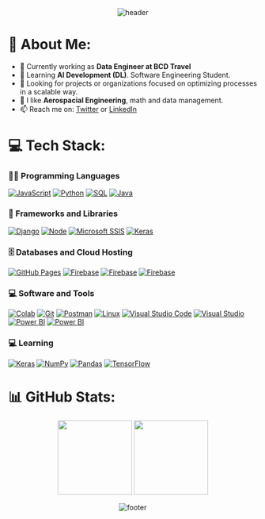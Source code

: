 <!-- HEADER -->
<div align="center" width="100">
  <img src="https://capsule-render.vercel.app/api?color=0:1408d0,50:0860d0,100:08c4d0&height=250&section=header&text=Hey!&fontSize=30&type=waving&fontColor=fefefe&&animation=fadeIn"
  alt="header"/>
</div>

# 💫 About Me:


<ul>
    <li>👀 Currently working as <strong>Data Engineer at BCD Travel</strong></li>
    <li>🌱 Learning <strong>AI Development (DL)</strong>. Software Engineering Student.</li>
    <li>🧐 Looking for projects or organizations focused on optimizing processes in a scalable way.</li>
    <li>💙 I like <strong>Aerospacial Engineering</strong>, math and data management.</li>
    <li>📫 Reach me on:
        <a href="https://twitter.com/Bimbitor" target="_blank">Twitter</a> or
        <a href="https://www.linkedin.com/in/javi-giraldo/" target="_blank">LinkedIn</a>
    </li>
</ul>

# 💻 Tech Stack:

### 👨‍💻 Programming Languages

<p>
    <a href="#"><img alt="JavaScript" src="https://img.shields.io/badge/JavaScript%20-%23F7DF1E.svg?logo=javascript&logoColor=black"></a>
    <a href="#"><img alt="Python" src="https://img.shields.io/badge/Python%20-%2314354C.svg?logo=python&logoColor=white"></a>
    <a href="#"><img alt="SQL" 
src="https://img.shields.io/badge/SQL-brightgreen?color=%23dc7939"></a>
    <a href="#"><img alt="Java" 
src="https://img.shields.io/badge/Java-brightgreen?logo=coffeescript&logoColor=white&color=%23e10b10"></a>

</p>

### 🧰 Frameworks and Libraries

<p>
    <a href="#"><img alt="Django" src="https://img.shields.io/badge/Django-brightgreen?logo=django&logoColor=white&color=%23113527"></a>
    <a href="#"><img alt="Node" src="https://img.shields.io/badge/Node-brightgreen?logo=nodedotjs&logoColor=white&color=%2386cf31"></a>
    <a href="#"><img alt="Microsoft SSIS" src="https://img.shields.io/badge/Microsoft%20SSIS-brightgreen?logo=onlyoffice&logoColor=white&color=%23c28ffa"></a>
    <a href="#"><img alt="Keras" src="https://img.shields.io/badge/Keras%20-%23D00000.svg?logo=Keras&logoColor=white"></a>
</p>

### 🗄️ Databases and Cloud Hosting

<p>
    <a href="#"><img alt="GitHub Pages" src="https://img.shields.io/badge/GitHub%20Pages-%23327FC7.svg?logo=github&logoColor=white"></a>
    <a href="#"><img alt="Firebase" src ="https://img.shields.io/badge/PostgreSQL-brightgreen?logo=postgresql&logoColor=white&color=%2331648C"></a>
    <a href="#"><img alt="Firebase" src ="https://img.shields.io/badge/MySQL-brightgreen?logo=mysql&logoColor=white&color=%234479A1"></a>
    <a href="#"><img alt="Firebase" src ="https://img.shields.io/badge/Render-brightgreen?logoColor=white&color=%239945FF"></a>
</p>

### 💻 Software and Tools

<p>
    <a href="#"><img alt="Colab" src="https://img.shields.io/badge/Colab-00b56a.svg?logo=google-colab&logoColor=white"></a>
    <a href="#"><img alt="Git" src="https://img.shields.io/badge/Git%20-%23F05033.svg?logo=git&logoColor=white"></a>
    <a href="#"><img alt="Postman" src="https://img.shields.io/badge/Postman-FF6C37?logo=postman&logoColor=white"></a>
    <a href="#"><img alt="Linux" src="https://img.shields.io/badge/Linux-FCC624?style=flat&logo=linux&logoColor=black"></a>
    <a href="#"><img alt="Visual Studio Code" src="https://img.shields.io/badge/Visual%20Studio%20Code-0078d7.svg?logo=visual-studio-code&logoColor=white"></a>
    <a href="#"><img alt="Visual Studio" src="https://img.shields.io/badge/Visual%20Studio-brightgreen?logo=onlyoffice&logoColor=white&color=%23c28ffa"></a>
    <a href="#"><img alt="Power BI" src="https://img.shields.io/badge/Power%20BI-brightgreen?logo=onlyoffice&logoColor=white&color=%23f1cd19"></a>
<a href="#"><img alt="Power BI" src="https://img.shields.io/badge/Terminal-brightgreen?logo=gnometerminal&logoColor=white&color=%23221E68"></a>
</p>

### 💻 Learning

<p>
    <a href="#"><img alt="Keras" src="https://img.shields.io/badge/Keras%20-%23D00000.svg?logo=Keras&logoColor=white"></a>
    <a href="#"><img alt="NumPy" src="https://img.shields.io/badge/Numpy%20-%23013243.svg?logo=numpy&logoColor=white"></a>
    <a href="#"><img alt="Pandas" src="https://img.shields.io/badge/Pandas%20-%23150458.svg?logo=pandas&logoColor=white"></a>
    <a href="#"><img alt="TensorFlow" src="https://img.shields.io/badge/TensorFlow%20-%23FF6F00.svg?logo=TensorFlow&logoColor=white"></a>


# 📊 GitHub Stats:
<p align= "center">
  <img height= "150" src="https://github-readme-stats.vercel.app/api?username=Bimbitor&theme=react&show_icons=true&include_all_commits=true" />
  <img height= "150" src="https://github-readme-stats.vercel.app/api/top-langs/?username=Bimbitor&theme=react&layout=compact" />
</p>


<!-- FOOTER -->
<div align="center" width="100">
  <img src="https://capsule-render.vercel.app/api?color=0:1408d0,50:0860d0,100:08c4d0&height=100&section=footer&fontSize=30&type=waving&fontColor=fefefe"
  alt="footer" />
</div>
